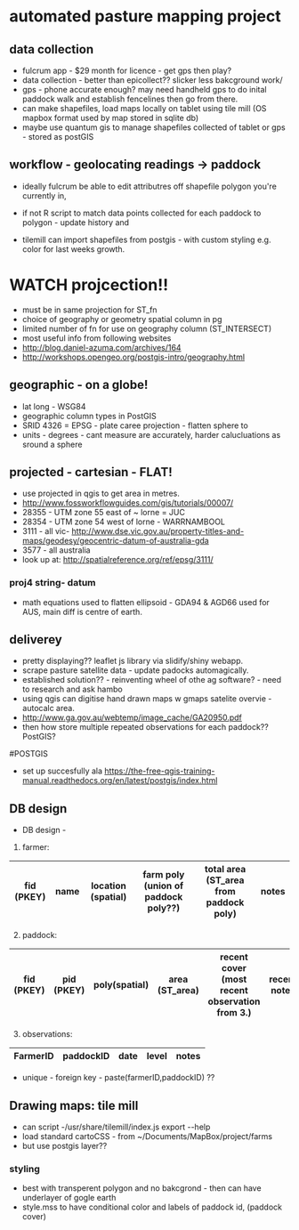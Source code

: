 # automated pasture mapping project

## data collection
- fulcrum app - $29 month for licence - get gps then play?
- data collection - better than epicollect?? slicker less bakcground work/
- gps - phone accurate enough? may need handheld gps to do inital paddock walk and establish fencelines then go from there.
- can make shapefiles, load maps locally on tablet using tile mill (OS mapbox format used by map stored in sqlite db)
- maybe use quantum gis to manage shapefiles collected of tablet or gps - stored as postGIS

## workflow - geolocating readings -> paddock
- ideally fulcrum be able to edit attributres off shapefile polygon you're currently in, 
- if not R script to match data points collected for each paddock to polygon - update history and 

- tilemill can import shapefiles from postgis - with custom styling e.g. color for last weeks growth.


# WATCH projcection!!
- must be in same projection for ST_fn
- choice of geography or geometry spatial column in pg
- limited number of fn for use on geography column (ST_INTERSECT)
- most useful info from following websites
- http://blog.daniel-azuma.com/archives/164
- http://workshops.opengeo.org/postgis-intro/geography.html

## geographic - on a globe!
- lat long - WSG84
- geographic column types in PostGIS
- SRID 4326 = EPSG - plate caree projection - flatten sphere to 
- units - degrees - cant measure are accurately, harder calucluations as sround a sphere

## projected - cartesian - FLAT!
- use projected in qgis to get area in metres.
- http://www.fossworkflowguides.com/gis/tutorials/00007/
- 28355 - UTM zone 55 east of ~ lorne = JUC
- 28354 - UTM zone 54 west of lorne - WARRNAMBOOL
- 3111 - all vic- http://www.dse.vic.gov.au/property-titles-and-maps/geodesy/geocentric-datum-of-australia-gda
- 3577 - all australia
- look up at: http://spatialreference.org/ref/epsg/3111/

### proj4 string- datum
- math equations used to flatten ellipsoid - GDA94 & AGD66 used for AUS, main diff is centre of earth.

## deliverey
- pretty displaying?? leaflet js library via slidify/shiny webapp.
- scrape pasture satellite data - update padocks automagically.
- established solution?? - reinventing wheel of othe ag software? - need to research and ask hambo
- using qgis can digitise hand drawn maps w gmaps satelite overvie - autocalc area.
- http://www.ga.gov.au/webtemp/image_cache/GA20950.pdf
- then how store multiple repeated observations for each paddock?? PostGIS?

#POSTGIS
- set up succesfully ala https://the-free-qgis-training-manual.readthedocs.org/en/latest/postgis/index.html

## DB design
- DB design - 
1.	farmer: 

fid (PKEY)  | name | location (spatial)  | farm poly (union of paddock poly??) | total area (ST_area from paddock poly) | notes
------------|------|---------------------|-------------------------------------|----------------------------------------|------

2.	paddock:

fid (PKEY) | pid (PKEY) | poly(spatial) | area (ST_area) | recent cover (most recent observation from 3.) | recent notes
-----------|------------|---------------|----------------|------------------------------------------------|-------------

3.	observations:

FarmerID  |  paddockID  |  date  |  level  |  notes
----------|-------------|--------|---------|-------


- unique - foreign key - paste(farmerID,paddockID) ?? 

## Drawing maps: tile mill
- can script -/usr/share/tilemill/index.js export --help
- load standard cartoCSS - from ~/Documents/MapBox/project/farms
- but use postgis layer?? 

### styling
- best with transperent polygon and no bakcgrond - then can have underlayer of gogle earth
- style.mss to have conditional color and labels of paddock id, (paddock cover)

